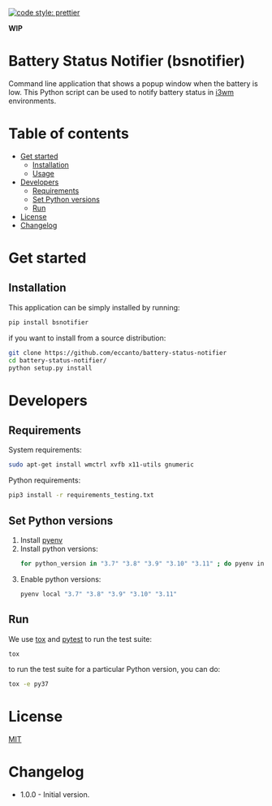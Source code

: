 [![code style: prettier](https://img.shields.io/badge/code_style-prettier-ff69b4.svg?style=flat-square)](https://github.com/prettier/prettier)

**WIP**

# Battery Status Notifier (bsnotifier)

Command line application that shows a popup window when the battery is low. This Python script can be used to notify
battery status in [i3wm](https://i3wm.org/) environments.

# Table of contents

* [Get started](#get-started)
  * [Installation](#installation)
  * [Usage](#usage)
* [Developers](#developers)
  * [Requirements](#requirements)
  * [Set Python versions](#set-python-versions)
  * [Run](#run)
* [License](#license)
* [Changelog](#changelog)

# Get started

## Installation

This application can be simply installed by running:

```bash
pip install bsnotifier
```

if you want to install from a source distribution:

```bash
git clone https://github.com/eccanto/battery-status-notifier
cd battery-status-notifier/
python setup.py install
```

# Developers

## Requirements

System requirements:

```bash
sudo apt-get install wmctrl xvfb x11-utils gnumeric
```

Python requirements:

```bash
pip3 install -r requirements_testing.txt
```

## Set Python versions

1. Install [pyenv](https://github.com/pyenv/pyenv)
2. Install python versions:
    ```bash
    for python_version in "3.7" "3.8" "3.9" "3.10" "3.11" ; do pyenv install ${python_version}; done
    ```
3. Enable python versions:
    ```bash
    pyenv local "3.7" "3.8" "3.9" "3.10" "3.11"
    ```

## Run

We use [tox](https://tox.wiki/en/latest/) and [pytest](https://docs.pytest.org/en/6.2.x) to run the
test suite:

```bash
tox
```

to run the test suite for a particular Python version, you can do:


```bash
tox -e py37
```

# License

[MIT](./LICENSE)

# Changelog

- 1.0.0 - Initial version.
